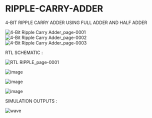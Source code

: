 # RIPPLE-CARRY-ADDER
4-BIT RIPPLE CARRY ADDER USING FULL ADDER AND HALF ADDER

![4-Bit Ripple Carry Adder_page-0001](https://github.com/user-attachments/assets/281f5342-c4f9-471a-83de-5d9d032a4420)
![4-Bit Ripple Carry Adder_page-0002](https://github.com/user-attachments/assets/f6978ce6-dce5-4f71-b963-80d44ba587bf)
![4-Bit Ripple Carry Adder_page-0003](https://github.com/user-attachments/assets/d06452bd-7dbe-4ebf-86b6-1337ce1c276b)





RTL SCHEMATIC :

![RTL RIPPLE_page-0001](https://github.com/user-attachments/assets/4fb2a531-bac6-4247-be78-33b6467c1847)


![image](https://github.com/user-attachments/assets/00920778-43b9-4b69-87cf-d7a895fa74f4)

![image](https://github.com/user-attachments/assets/d82f9642-ca20-408c-93e3-2c41efb2ab0c)

![image](https://github.com/user-attachments/assets/45cf12a9-4ccc-434d-b7ba-4b73881adaff)


SIMULATION OUTPUTS :

![wave](https://github.com/user-attachments/assets/846f4ffe-454f-46c4-8480-c5b7fc1d0299)







